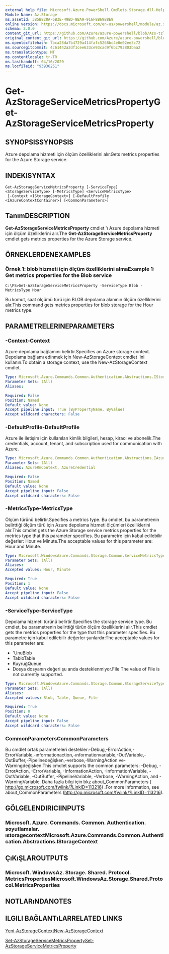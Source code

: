 ```yaml
---
external help file: Microsoft.Azure.PowerShell.Cmdlets.Storage.dll-Help.xml
Module Name: Az.Storage
ms.assetid: 3B5B828A-6B3E-49BD-8BA9-916F8B69B8E9
online version: https://docs.microsoft.com/en-us/powershell/module/az.storage/get-azstorageservicemetricsproperty
schema: 2.0.0
content_git_url: https://github.com/Azure/azure-powershell/blob/Azs-tzl/src/Storage/Storage.Management/help/Get-AzStorageServiceMetricsProperty.md
original_content_git_url: https://github.com/Azure/azure-powershell/blob/Azs-tzl/src/Storage/Storage.Management/help/Get-AzStorageServiceMetricsProperty.md
ms.openlocfilehash: 7bca28da7b4729a414fafc5268bc4e0e02ee3c72
ms.sourcegitcommit: 4c61442a2df1cee633ce93cad9f6bc793803baa2
ms.translationtype: MT
ms.contentlocale: tr-TR
ms.lasthandoff: 04/16/2020
ms.locfileid: "93936251"
---
```

# <span data-ttu-id="30dd3-101">Get-AzStorageServiceMetricsProperty</span><span class="sxs-lookup"><span data-stu-id="30dd3-101">Get-AzStorageServiceMetricsProperty</span></span>

## <span data-ttu-id="30dd3-102">SYNOPSIS</span><span class="sxs-lookup"><span data-stu-id="30dd3-102">SYNOPSIS</span></span>
<span data-ttu-id="30dd3-103">Azure depolama hizmeti için ölçüm özelliklerini alır.</span><span class="sxs-lookup"><span data-stu-id="30dd3-103">Gets metrics properties for the Azure Storage service.</span></span>

## <span data-ttu-id="30dd3-104">INDEKI</span><span class="sxs-lookup"><span data-stu-id="30dd3-104">SYNTAX</span></span>

```
Get-AzStorageServiceMetricsProperty [-ServiceType] <StorageServiceType> [-MetricsType] <ServiceMetricsType>
 [-Context <IStorageContext>] [-DefaultProfile <IAzureContextContainer>] [<CommonParameters>]
```

## <span data-ttu-id="30dd3-105">Tanım</span><span class="sxs-lookup"><span data-stu-id="30dd3-105">DESCRIPTION</span></span>
<span data-ttu-id="30dd3-106">**Get-AzStorageServiceMetricsProperty** cmdlet 'ı Azure depolama hizmeti için ölçüm özelliklerini alır.</span><span class="sxs-lookup"><span data-stu-id="30dd3-106">The **Get-AzStorageServiceMetricsProperty** cmdlet gets metrics properties for the Azure Storage service.</span></span>

## <span data-ttu-id="30dd3-107">ÖRNEKLERDEN</span><span class="sxs-lookup"><span data-stu-id="30dd3-107">EXAMPLES</span></span>

### <span data-ttu-id="30dd3-108">Örnek 1: blob hizmeti için ölçüm özelliklerini alma</span><span class="sxs-lookup"><span data-stu-id="30dd3-108">Example 1: Get metrics properties for the Blob service</span></span>
```
C:\PS>Get-AzStorageServiceMetricsProperty -ServiceType Blob -MetricsType Hour
```

<span data-ttu-id="30dd3-109">Bu komut, saat ölçümü türü için BLOB depolama alanının ölçüm özelliklerini alır.</span><span class="sxs-lookup"><span data-stu-id="30dd3-109">This command gets metrics properties for blob storage for the Hour metrics type.</span></span>

## <span data-ttu-id="30dd3-110">PARAMETRELERINE</span><span class="sxs-lookup"><span data-stu-id="30dd3-110">PARAMETERS</span></span>

### <span data-ttu-id="30dd3-111">-Context</span><span class="sxs-lookup"><span data-stu-id="30dd3-111">-Context</span></span>
<span data-ttu-id="30dd3-112">Azure depolama bağlamını belirtir.</span><span class="sxs-lookup"><span data-stu-id="30dd3-112">Specifies an Azure storage context.</span></span>
<span data-ttu-id="30dd3-113">Depolama bağlamı edinmek için New-AzStorageContext cmdlet 'ini kullanın.</span><span class="sxs-lookup"><span data-stu-id="30dd3-113">To obtain a storage context, use the New-AzStorageContext cmdlet.</span></span>

```yaml
Type: Microsoft.Azure.Commands.Common.Authentication.Abstractions.IStorageContext
Parameter Sets: (All)
Aliases:

Required: False
Position: Named
Default value: None
Accept pipeline input: True (ByPropertyName, ByValue)
Accept wildcard characters: False
```

### <span data-ttu-id="30dd3-114">-DefaultProfile</span><span class="sxs-lookup"><span data-stu-id="30dd3-114">-DefaultProfile</span></span>
<span data-ttu-id="30dd3-115">Azure ile iletişim için kullanılan kimlik bilgileri, hesap, kiracı ve abonelik.</span><span class="sxs-lookup"><span data-stu-id="30dd3-115">The credentials, account, tenant, and subscription used for communication with Azure.</span></span>

```yaml
Type: Microsoft.Azure.Commands.Common.Authentication.Abstractions.IAzureContextContainer
Parameter Sets: (All)
Aliases: AzureRmContext, AzureCredential

Required: False
Position: Named
Default value: None
Accept pipeline input: False
Accept wildcard characters: False
```

### <span data-ttu-id="30dd3-116">-MetricsType</span><span class="sxs-lookup"><span data-stu-id="30dd3-116">-MetricsType</span></span>
<span data-ttu-id="30dd3-117">Ölçüm türünü belirtir.</span><span class="sxs-lookup"><span data-stu-id="30dd3-117">Specifies a metrics type.</span></span>
<span data-ttu-id="30dd3-118">Bu cmdlet, bu parametrenin belirttiği ölçüm türü için Azure depolama hizmeti ölçümleri özelliklerini alır.</span><span class="sxs-lookup"><span data-stu-id="30dd3-118">This cmdlet gets the Azure Storage service metrics properties for the metrics type that this parameter specifies.</span></span>
<span data-ttu-id="30dd3-119">Bu parametre için kabul edilebilir değerler: Hour ve Minute.</span><span class="sxs-lookup"><span data-stu-id="30dd3-119">The acceptable values for this parameter are: Hour and Minute.</span></span>

```yaml
Type: Microsoft.WindowsAzure.Commands.Storage.Common.ServiceMetricsType
Parameter Sets: (All)
Aliases:
Accepted values: Hour, Minute

Required: True
Position: 1
Default value: None
Accept pipeline input: False
Accept wildcard characters: False
```

### <span data-ttu-id="30dd3-120">-ServiceType</span><span class="sxs-lookup"><span data-stu-id="30dd3-120">-ServiceType</span></span>
<span data-ttu-id="30dd3-121">Depolama hizmeti türünü belirtir.</span><span class="sxs-lookup"><span data-stu-id="30dd3-121">Specifies the storage service type.</span></span>
<span data-ttu-id="30dd3-122">Bu cmdlet, bu parametrenin belirttiği türün ölçüm özelliklerini alır.</span><span class="sxs-lookup"><span data-stu-id="30dd3-122">This cmdlet gets the metrics properties for the type that this parameter specifies.</span></span>
<span data-ttu-id="30dd3-123">Bu parametre için kabul edilebilir değerler şunlardır:</span><span class="sxs-lookup"><span data-stu-id="30dd3-123">The acceptable values for this parameter are:</span></span>
- <span data-ttu-id="30dd3-124">'Unu</span><span class="sxs-lookup"><span data-stu-id="30dd3-124">Blob</span></span> 
- <span data-ttu-id="30dd3-125">Tablo</span><span class="sxs-lookup"><span data-stu-id="30dd3-125">Table</span></span>
- <span data-ttu-id="30dd3-126">Kuyruğ</span><span class="sxs-lookup"><span data-stu-id="30dd3-126">Queue</span></span>
- <span data-ttu-id="30dd3-127">Dosya dosyanın değeri şu anda desteklenmiyor.</span><span class="sxs-lookup"><span data-stu-id="30dd3-127">File The value of File is not currently supported.</span></span>

```yaml
Type: Microsoft.WindowsAzure.Commands.Storage.Common.StorageServiceType
Parameter Sets: (All)
Aliases:
Accepted values: Blob, Table, Queue, File

Required: True
Position: 0
Default value: None
Accept pipeline input: False
Accept wildcard characters: False
```

### <span data-ttu-id="30dd3-128">CommonParameters</span><span class="sxs-lookup"><span data-stu-id="30dd3-128">CommonParameters</span></span>
<span data-ttu-id="30dd3-129">Bu cmdlet ortak parametreleri destekler:-Debug,-ErrorAction,-ErrorVariable,-ınformationaction,-ınformationvariable,-OutVariable,-OutBuffer,-Pipelinedeğişken,-verbose,-WarningAction ve-Warningdeğişken.</span><span class="sxs-lookup"><span data-stu-id="30dd3-129">This cmdlet supports the common parameters: -Debug, -ErrorAction, -ErrorVariable, -InformationAction, -InformationVariable, -OutVariable, -OutBuffer, -PipelineVariable, -Verbose, -WarningAction, and -WarningVariable.</span></span> <span data-ttu-id="30dd3-130">Daha fazla bilgi için bkz about_CommonParameters ( http://go.microsoft.com/fwlink/?LinkID=113216) .</span><span class="sxs-lookup"><span data-stu-id="30dd3-130">For more information, see about_CommonParameters (http://go.microsoft.com/fwlink/?LinkID=113216).</span></span>

## <span data-ttu-id="30dd3-131">GÖLGELENDIRICI</span><span class="sxs-lookup"><span data-stu-id="30dd3-131">INPUTS</span></span>

### <span data-ttu-id="30dd3-132">Microsoft. Azure. Commands. Common. Authentication. soyutlamalar. ıstoragecontext</span><span class="sxs-lookup"><span data-stu-id="30dd3-132">Microsoft.Azure.Commands.Common.Authentication.Abstractions.IStorageContext</span></span>

## <span data-ttu-id="30dd3-133">ÇıKıŞLAR</span><span class="sxs-lookup"><span data-stu-id="30dd3-133">OUTPUTS</span></span>

### <span data-ttu-id="30dd3-134">Microsoft. WindowsAz. Storage. Shared. Protocol. MetricsProperties</span><span class="sxs-lookup"><span data-stu-id="30dd3-134">Microsoft.WindowsAz.Storage.Shared.Protocol.MetricsProperties</span></span>

## <span data-ttu-id="30dd3-135">NOTLARıNDA</span><span class="sxs-lookup"><span data-stu-id="30dd3-135">NOTES</span></span>

## <span data-ttu-id="30dd3-136">ILGILI BAĞLANTıLAR</span><span class="sxs-lookup"><span data-stu-id="30dd3-136">RELATED LINKS</span></span>

[<span data-ttu-id="30dd3-137">Yeni-AzStorageContext</span><span class="sxs-lookup"><span data-stu-id="30dd3-137">New-AzStorageContext</span></span>](./New-AzStorageContext.md)

[<span data-ttu-id="30dd3-138">Set-AzStorageServiceMetricsProperty</span><span class="sxs-lookup"><span data-stu-id="30dd3-138">Set-AzStorageServiceMetricsProperty</span></span>](./Set-AzStorageServiceMetricsProperty.md)


